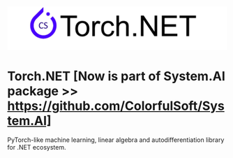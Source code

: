 ![logo](https://github.com/ColorfulSoft/System.AI/blob/master/Logo/Torch.NET_logo.png)

# Torch.NET [Now is part of System.AI package >> https://github.com/ColorfulSoft/System.AI]
PyTorch-like machine learning, linear algebra and autodifferentiation library for .NET ecosystem.

